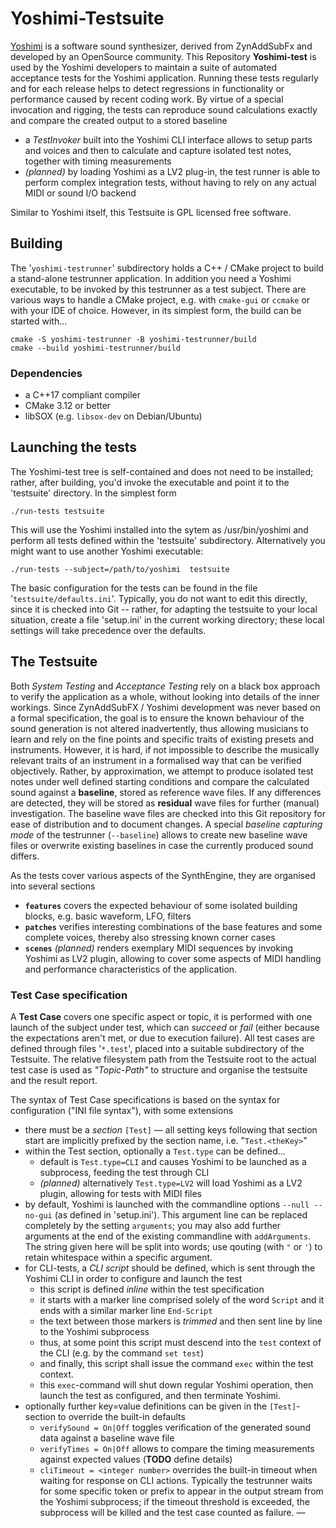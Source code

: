 # Yoshimi-Testsuite


[Yoshimi](http://yoshimi.sourceforge.net/) is a software sound synthesizer, derived from ZynAddSubFx
and developed by an OpenSource community. This Repository **Yoshimi-test** is used by the Yoshimi developers
to maintain a suite of automated acceptance tests for the Yoshimi application. Running these tests regularly
and for each release helps to detect regressions in functionality or performance caused by recent coding work.
By virtue of a special invocation and rigging, the tests can reproduce sound calculations exactly and compare
the created output to a stored baseline

- a *TestInvoker* built into the Yoshimi CLI interface allows to setup parts and voices and then to calculate
  and capture isolated test notes, together with timing measurements
- *(planned)* by loading Yoshimi as a LV2 plug-in, the test runner is able to perform complex integration tests,
  without having to rely on any actual MIDI or sound I/O backend

Similar to Yoshimi itself, this Testsuite is GPL licensed free software.


## Building

The '`yoshimi-testrunner`' subdirectory holds a C++ / CMake project to build a stand-alone testrunner application.
In addition you need a Yoshimi executable, to be invoked by this testrunner as a test subject. There are various
ways to handle a CMake project, e.g. with `cmake-gui` or `ccmake` or with your IDE of choice. However, in its
simplest form, the build can be started with...

    cmake -S yoshimi-testrunner -B yoshimi-testrunner/build
    cmake --build yoshimi-testrunner/build


### Dependencies

- a C++17 compliant compiler
- CMake 3.12 or better
- libSOX (e.g. `libsox-dev` on Debian/Ubuntu)


## Launching the tests

The Yoshimi-test tree is self-contained and does not need to be installed; rather, after building, you'd invoke
the executable and point it to the 'testsuite' directory. In the simplest form

    ./run-tests testsuite

This will use the Yoshimi installed into the sytem as /usr/bin/yoshimi and perform all tests defined within
the 'testsuite' subdirectory. Alternatively you might want to use another Yoshimi executable:


    ./run-tests --subject=/path/to/yoshimi  testsuite

The basic configuration for the tests can be found in the file '`testsuite/defaults.ini`'. Typically, you do not
want to edit this directly, since it is checked into Git -- rather, for adapting the testsuite to your local
situation, create a file 'setup.ini' in the current working directory; these local settings will take precedence
over the defaults.


## The Testsuite

Both *System Testing* and *Acceptance Testing* rely on a black box approach to verify the application as a whole,
without looking into details of the inner workings. Since ZynAddSubFX / Yoshimi development was never based on a
formal specification, the goal is to ensure the known behaviour of the sound generation is not altered inadvertently,
thus allowing musicians to learn and rely on the fine points and specific traits of existing presets and instruments.
However, it is hard, if not impossible to describe the musically relevant traits of an instrument in a formalised
way that can be verified objectively. Rather, by approximation, we attempt to produce isolated test notes under well
defined starting conditions and compare the calculated sound against a **baseline**, stored as reference wave files.
If any differences are detected, they will be stored as **residual** wave files for further (manual) investigation.
The baseline wave files are checked into this Git repository for ease of distribution and to document changes.
A special *baseline capturing mode* of the testrunner (`--baseline`) allows to create new baseline wave files or
overwrite existing baselines in case the currently produced sound differs.

As the tests cover various aspects of the SynthEngine, they are organised into several sections

- **`features`** covers the expected behaviour of some isolated building blocks, e.g. basic waveform, LFO, filters
- **`patches`** verifies interesting combinations of the base features and some complete voices, thereby
  also stressing known corner cases
- **`scenes`** *(planned)* renders exemplary MIDI sequences by invoking Yoshimi as LV2 plugin, allowing
  to cover some aspects of MIDI handling and performance characteristics of the application.


### Test Case specification

A **Test Case** covers one specific aspect or topic, it is performed with one launch of the subject under test,
which can *succeed* or *fail* (either because the expectations aren't met, or due to execution failure).
All test cases are defined through files '`*.test`', placed into a suitable subdirectory of the Testsuite.
The relative filesystem path from the Testsuite root to the actual test case is used as *"Topic-Path"* to
structure and organise the testsuite and the result report.

The syntax of Test Case specifications is based on the syntax for configuration ("INI file syntax"), with some
extensions

- there must be a *section* `[Test]` — all setting keys following that section start are implicitly prefixed
  by the section name, i.e. "`Test.<theKey>`"
- within the Test section, optionally a `Test.type` can be defined...
  + default is `Test.type=CLI` and causes Yoshimi to be launched as a subprocess, feeding the test through CLI
  + *(planned)* alternatively `Test.type=LV2` will load Yoshimi as a LV2 plugin, allowing for tests with MIDI files
- by default, Yoshimi is launched with the commandline options `--null --no-gui` (as defined in 'setup.ini').
  This argument line can be replaced completely by the setting `arguments`; you may also add further arguments
  at the end of the existing commandline with `addArguments`. The string given here will be split into words;
  use qouting (with `"` or `'`) to retain whitespace within a specific argument.
- for CLI-tests, a *CLI script* should be defined, which is sent through the Yoshimi CLI in order to configure
  and launch the test
  + this script is defined *inline* within the test specification
  + it starts with a marker line comprised solely of the word `Script` and it ends with a similar marker line `End-Script`
  + the text between those markers is *trimmed* and then sent line by line to the Yoshimi subprocess
  + thus, at some point this script must descend into the `test` context of the CLI (e.g. by the command `set test`)
  + and finally, this script shall issue the command `exec` within the test context.
  + this `exec`-command will shut down regular Yoshimi operation, then launch the test as configured, and then terminate Yoshimi.
- optionally further key=value definitions can be given in the `[Test]`-section to override the built-in defaults
  - `verifySound = On|Off` toggles verification of the generated sound data against a baseline wave file
  - `verifyTimes = On|Off` allows to compare the timing measurements against expected values (**TODO** define details)
  - `cliTimeout = <integer number>` overrides the built-in timeout when waiting for response on CLI actions.
    Typically the testrunner waits for some specific token or prefix to appear in the output stream from the Yoshimi subprocess;
    if the timeout threshold is exceeded, the subprocess will be killed and the test case counted as failure.
—
